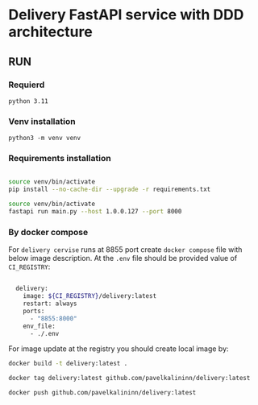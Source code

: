 Delivery FastAPI service with DDD architecture
========================================


## RUN


### Requierd
    python 3.11

### Venv installation

    python3 -m venv venv

### Requirements installation

```sh

source venv/bin/activate
pip install --no-cache-dir --upgrade -r requirements.txt
```


```sh
source venv/bin/activate
fastapi run main.py --host 1.0.0.127 --port 8000
```

### By docker compose

For ```delivery cervise``` runs at 8855 port create ```docker compose``` file with below image description.
At the `.env` file  should be provided value of `CI_REGISTRY`:

```sh

  delivery:
    image: ${CI_REGISTRY}/delivery:latest
    restart: always
    ports:
      - "8855:8000"
    env_file:
      - ./.env


```

For image update at the registry you should create local image by:

```sh
docker build -t delivery:latest .

docker tag delivery:latest github.com/pavelkalininn/delivery:latest

docker push github.com/pavelkalininn/delivery:latest
```